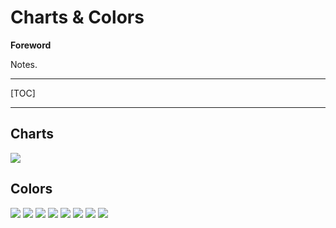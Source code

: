 # Charts & Colors

**Foreword**

Notes.

-----

[TOC]

-----

## Charts

![](img/Charts/Chart_Selection.jpeg)


## Colors

![](img/Charts/ColorChart1.png)
![](img/Charts/ColorChart2.png)
![](img/Charts/ColorChart3.png)
![](img/Charts/ColorChart4.png)
![](img/Charts/ColorChart5.png)
![](img/Charts/ColorChart6.png)
![](img/Charts/ColorChart7.png)
![](img/Charts/ColorChart8.png)